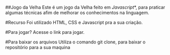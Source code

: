 ##Jogo da Velha
Este é um jogo da Velha feito em *Javascript**, para praticar algumas técnicas afim de melhorar os conhecimentos na linguagem.

#Recurso
Foi utilizado HTML, CSS e Javascript pra a sua criação.

#Para jogar?
Acesse o link para jogar. 

#Para baixar os arquivos
Utiliza o comando git clone, para baixar o repositório para a sua maquina
